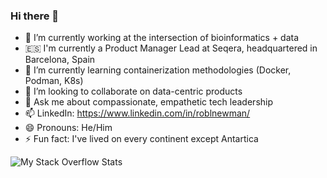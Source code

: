 ### Hi there 👋

- 🔭 I’m currently working at the intersection of bioinformatics + data
- 🇪🇸 I'm currently a Product Manager Lead at Seqera, headquartered in Barcelona, Spain
- 🌱 I’m currently learning containerization methodologies (Docker, Podman, K8s)
- 👯 I’m looking to collaborate on data-centric products
- 💬 Ask me about compassionate, empathetic tech leadership
- 📫 LinkedIn: https://www.linkedin.com/in/roblnewman/
- 😄 Pronouns: He/Him
- ⚡ Fun fact: I've lived on every continent except Antartica

<!--
Vercel rate limiting problem: https://github.com/anuraghazra/github-readme-stats/issues/2130
[![Rob's GitHub stats](https://github-readme-stats.vercel.app/api?username=robnewman&count_private=true&show_icons=true&theme=dark)](https://github.com/anuraghazra/github-readme-stats)
-->

![My Stack Overflow Stats](https://so-stats-kurt-liao.vercel.app/api?user=109554)

<!--
**robnewman/robnewman** is a ✨ _special_ ✨ repository because its `README.md` (this file) appears on your GitHub profile.

Here are some ideas to get you started:

- 🔭 I’m currently working on ...
- 🌱 I’m currently learning ...
- 👯 I’m looking to collaborate on ...
- 🤔 I’m looking for help with ...
- 💬 Ask me about ...
- 📫 How to reach me: ...
- 😄 Pronouns: ...
- ⚡ Fun fact: ...
-->
